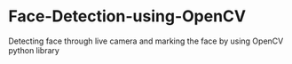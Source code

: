 # Face-Detection-using-OpenCV
Detecting face through live camera and marking the face by using OpenCV python library

